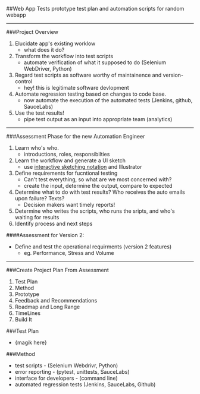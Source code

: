 ##Web App Tests
prototype test plan and automation scripts for random webapp

________________________

###Project Overview
1. Elucidate app's existing worklow
    - what does it do?
2. Transform the workflow into test scripts
    - automate verification of what it supposed to do (Selenium WebDriver, Python)
3. Regard test scripts as software worthy of maintainence and version-control
    - hey!  this is legitimate software devlopment
4. Automate regression testing based on changes to code base.
    - now automate the execution of the automated tests (Jenkins, github, SauceLabs)
5. Use the test results!
    - pipe test output as an input into appropriate team (analytics)

_________________________

###Assessment Phase for the new Automation Engineer
1. Learn who's who.
    - introductions, roles, responsibilties
2. Learn the workflow and generate a UI sketch 
    - use [interactive sketching notation] and Illustrator
3. Define requirements for fucntional testing
    - Can't test everything, so what are we most concerned with? 
    - create the input, determine the output, compare to expected 
4. Determine what to do with test results?  Who receives the auto emails upon failure?  Texts?
    - Decision makers want timely reports!
5. Determine who writes the scripts, who runs the sripts, and who's waiting for results
6. Identify process and next steps

####Assessment for Version 2:
- Define and test the operational requirments (version 2 features)
    - eg. Performance, Stress and Volume

_____________________________

###Create Project Plan From Assessment
1. Test Plan
2. Method
3. Prototype
4. Feedback and Recommendations
5. Roadmap and Long Range
6. TimeLines
7. Build It

###Test Plan
- {magik here}

###Method
- test scripts - (Selenium Webdrivr, Python)
- error reporting - (pytest, unittests, SauceLabs)
- interface for developers - (command line)
- automated regression tests (Jenkins, SauceLabs, Github)


[interactive sketching notation]:http://www.linowski.ca/downloads/InteractiveSketchingNotation_0.1.pdf
